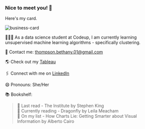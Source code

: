 ### Nice to meet you! 👋  

Here's my card.

![business-card](https://i.pinimg.com/originals/14/6c/8d/146c8d61749a8354cce9eb5345279cee.gif)   
  
👩🏼‍💻 As a data science student at Codeup, I am currently learning unsupervised machine learning algorithms - specifically clustering.  

📨  Contact me: thompson.bethany.01@gmail.com  

🌎  Check out my [Tableau](https://public.tableau.com/profile/thompson.bethany.01#!/)  

🖇  Connect with me on [LinkedIn](https://www.linkedin.com/in/bethany-thompson-068009142/)

😄  Pronouns: She/Her  

📚  Bookshelf: 
> 📔 Last read - The Institute by Stephen King  
> 📖 Currently reading - Dragonfly by Leila Meacham  
> 📄 On my list - How Charts Lie: Getting Smarter about Visual Information by Alberto Cairo  
